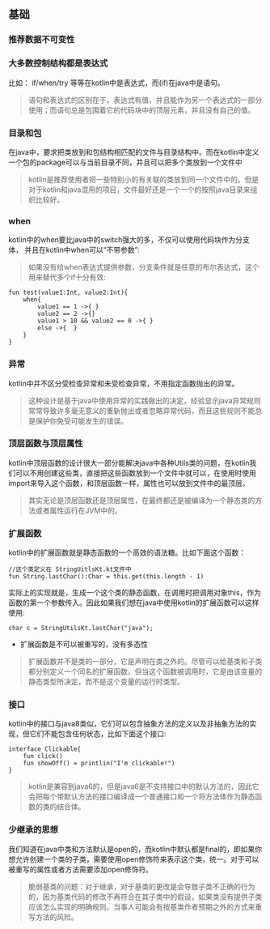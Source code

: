 

## 基础

### 推荐数据不可变性

### 大多数控制结构都是表达式

比如： if/when/try 等等在kotlin中是表达式，而(if)在java中是语句。

>语句和表达式的区别在于，表达式有值，并且能作为另一个表达式的一部分使用；而语句总是包围着它的代码块中的顶层元素，并且没有自己的值。

### 目录和包

在java中，要求把类放到和包结构相匹配的文件与目录结构中。而在kotlin中定义一个包的package可以与当前目录不同，并且可以把多个类放到一个文件中

>kotlin是推荐使用者把一些特别小的有关联的类放到同一个文件中的。但是对于kotlin和java混用的项目，文件最好还是一个一个的按照java目录来组织比较好。

### when

kotlin中的when要比java中的switch强大的多，不仅可以使用代码块作为分支体， 并且在kotlin中when可以“不带参数”:

>如果没有给when表达式提供参数，分支条件就是任意的布尔表达式，这个用来替代多个if十分有效:

    fun test(value1:Int, value2:Int){
        when{
            value1 == 1 ->{ }
            value2 == 2 ->{}
            value1 > 10 && value2 == 0 ->{ }
            else ->{  }
        }
    }

### 异常

kotlin中并不区分受检查异常和未受检查异常，不用指定函数抛出的异常。

>这种设计是基于java中使用异常的实践做出的决定，经验显示java异常规则常常导致许多毫无意义的重新抛出或者忽略异常代码，而且这些规则不能总是保护你免受可能发生的错误。

### 顶层函数与顶层属性

kotlin中顶层函数的设计很大一部分能解决java中各种Utils类的问题，在kotlin我们可以不用创建这些类，直接把这些函数放到一个文件中就可以，在使用时使用import来导入这个函数，和顶层函数一样，属性也可以放到文件中的最顶层。

>其实无论是顶层函数还是顶层属性，在最终都还是被编译为一个静态类的方法或者属性运行在JVM中的。

### 扩展函数

kotlin中的扩展函数就是静态函数的一个高效的语法糖。比如下面这个函数：

    //这个类定义在 StringUitlsKt.kt文件中
    fun String.lastChar():Char = this.get(this.length - 1)

实际上的实现就是，生成一个这个类的静态函数，在调用时把调用对象this，作为函数的第一个参数传入。因此如果我们想在java中使用kotlin的扩展函数可以这样使用:

    char c = StringUtilsKt.lastChar("java");

- 扩展函数是不可以被重写的，没有多态性

>扩展函数并不是类的一部分，它是声明在类之外的。尽管可以给基类和子类都分别定义一个同名的扩展函数，但当这个函数被调用时，它是由该变量的静态类型所决定，而不是这个变量的运行时类型。

### 接口

kotlin中的接口与java8类似，它们可以包含抽象方法的定义以及非抽象方法的实现，但它们不能包含任何状态，比如下面这个接口:

    interface Clickable{
        fun click()
        fun showOff() = printlin("I'm clickable!")
    }

>kotlin是兼容到java6的，但是java6是不支持接口中的默认方法的，因此它会把每个带默认方法的接口编译成一个普通接口和一个将方法体作为静态函数的类的结合体。

### 少继承的思想

我们知道在java中类和方法默认是open的，而kotlin中默认都是final的，即如果你想允许创建一个类的子类，需要使用open修饰符来表示这个类，统一。对于可以被重写的属性或者方法需要添加open修饰符。
    
>脆弱基类的问题：对于继承，对于基类的更改是会导致子类不正确的行为的，因为基类代码的修改不再符合在其子类中的假设，如果类没有提供子类应该怎么实现的明确规则，当事人可能会有按基类作者预期之外的方式来重写方法的风险。




